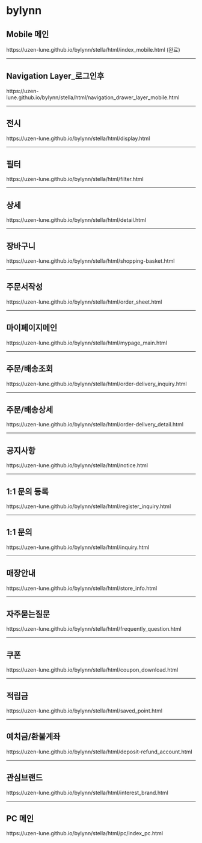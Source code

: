 # bylynn
<h2><strong>Mobile 메인</strong></h2>
https://uzen-lune.github.io/bylynn/stella/html/index_mobile.html (완료)

<hr>
<h2><strong>Navigation Layer_로그인후</strong></h2>
https://uzen-lune.github.io/bylynn/stella/html/navigation_drawer_layer_mobile.html

<hr>
<h2><strong>전시</strong></h2>
https://uzen-lune.github.io/bylynn/stella/html/display.html

<hr>
<h2><strong>필터</strong></h2>
https://uzen-lune.github.io/bylynn/stella/html/filter.html

<hr>
<h2><strong>상세</strong></h2>
https://uzen-lune.github.io/bylynn/stella/html/detail.html

<hr>
<h2><strong>장바구니</strong></h2>
https://uzen-lune.github.io/bylynn/stella/html/shopping-basket.html

<hr>
<h2><strong>주문서작성</strong></h2>
https://uzen-lune.github.io/bylynn/stella/html/order_sheet.html

<hr>
<h2><strong>마이페이지메인</strong></h2>
https://uzen-lune.github.io/bylynn/stella/html/mypage_main.html

<hr>
<h2><strong>주문/배송조회</strong></h2>
https://uzen-lune.github.io/bylynn/stella/html/order-delivery_inquiry.html

<hr>
<h2><strong>주문/배송상세</strong></h2>
https://uzen-lune.github.io/bylynn/stella/html/order-delivery_detail.html

<hr>
<h2><strong>공지사항</strong></h2>
https://uzen-lune.github.io/bylynn/stella/html/notice.html

<hr>
<h2><strong>1:1 문의 등록</strong></h2>
https://uzen-lune.github.io/bylynn/stella/html/register_inquiry.html

<hr>
<h2><strong>1:1 문의</strong></h2>
https://uzen-lune.github.io/bylynn/stella/html/inquiry.html

<hr>
<h2><strong>매장안내</strong></h2>
https://uzen-lune.github.io/bylynn/stella/html/store_info.html

<hr>
<h2><strong>자주묻는질문</strong></h2>
https://uzen-lune.github.io/bylynn/stella/html/frequently_question.html

<hr>
<h2><strong>쿠폰</strong></h2>
https://uzen-lune.github.io/bylynn/stella/html/coupon_download.html

<hr>
<h2><strong>적립금</strong></h2>
https://uzen-lune.github.io/bylynn/stella/html/saved_point.html

<hr>
<h2><strong>예치금/환불계좌</strong></h2>
https://uzen-lune.github.io/bylynn/stella/html/deposit-refund_account.html

<hr>
<h2><strong>관심브랜드</strong></h2>
https://uzen-lune.github.io/bylynn/stella/html/interest_brand.html


<hr>
<h2><strong>PC 메인</strong></h2>
https://uzen-lune.github.io/bylynn/stella/html/pc/index_pc.html
